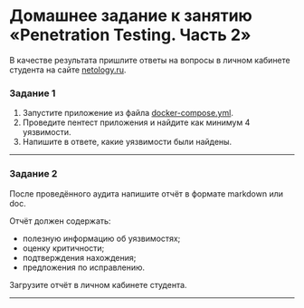 # Домашнее задание к занятию «Penetration Testing. Часть 2»

В качестве результата пришлите ответы на вопросы в личном кабинете студента на сайте [netology.ru](https://netology.ru/).

### Задание 1

1. Запустите приложение из файла [docker-compose.yml](https://github.com/netology-code/ibdef-homeworks/tree/master/07_pentest_2/assets/docker-compose.yml).
2. Проведите пентест приложения и найдите как минимум 4 уязвимости. 
3. Напишите в ответе, какие уязвимости были найдены.

------

### Задание 2

После проведённого аудита напишите отчёт в формате markdown или doc. 

Отчёт должен содержать:
- полезную информацию об уязвимостях;
- оценку критичности;
- подтверждения нахождения;
- предложения по исправлению.

Загрузите отчёт в личном кабинете студента.

------


